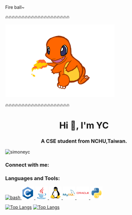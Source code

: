 Fire ball~

:fire::fire::fire::fire::fire::fire::fire::fire::fire::fire::fire::fire::fire::fire::fire::fire::fire::fire::fire::fire:

![](gif/8879cc37ec2942ebae114356c84f2ab7.jpg.75d2621885d0da94428b11f5a1c9ac31.jpg)

:fire::fire::fire::fire::fire::fire::fire::fire::fire::fire::fire::fire::fire::fire::fire::fire::fire::fire::fire::fire:


<!--
**simoneyc/simoneyc** is a ✨ _special_ ✨ repository because its `README.md` (this file) appears on your GitHub profile.

Here are some ideas to get you started:

- 🔭 I’m currently working on ...
- 🌱 I’m currently learning ...
- 👯 I’m looking to collaborate on ...
- 🤔 I’m looking for help with ...
- 💬 Ask me about ...
- 📫 How to reach me: ...
- 😄 Pronouns: ...
- ⚡ Fun fact: ...
-->

<h1 align="center">Hi 👋, I'm YC</h1>
<h3 align="center">A CSE student from NCHU,Taiwan.</h3>

<p align="left"> <img src="https://komarev.com/ghpvc/?username=simoneyc&label=Profile%20views&color=0e75b6&style=flat" alt="simoneyc" /> </p>

<h3 align="left">Connect with me:</h3>
<p align="left">
</p>

<h3 align="left">Languages and Tools:</h3>
<p align="left"> <a href="https://www.gnu.org/software/bash/" target="_blank" rel="noreferrer"> <img src="https://www.vectorlogo.zone/logos/gnu_bash/gnu_bash-icon.svg" alt="bash" width="40" height="40"/> </a> <a href="https://www.cprogramming.com/" target="_blank" rel="noreferrer"> <img src="https://raw.githubusercontent.com/devicons/devicon/master/icons/c/c-original.svg" alt="c" width="40" height="40"/> </a> <a href="https://www.java.com" target="_blank" rel="noreferrer"> <img src="https://raw.githubusercontent.com/devicons/devicon/master/icons/java/java-original.svg" alt="java" width="40" height="40"/> </a> <a href="https://www.linux.org/" target="_blank" rel="noreferrer"> <img src="https://raw.githubusercontent.com/devicons/devicon/master/icons/linux/linux-original.svg" alt="linux" width="40" height="40"/> </a> <a href="https://www.mysql.com/" target="_blank" rel="noreferrer"> <img src="https://raw.githubusercontent.com/devicons/devicon/master/icons/mysql/mysql-original-wordmark.svg" alt="mysql" width="40" height="40"/> </a> <a href="https://www.oracle.com/" target="_blank" rel="noreferrer"> <img src="https://raw.githubusercontent.com/devicons/devicon/master/icons/oracle/oracle-original.svg" alt="oracle" width="40" height="40"/> </a> <a href="https://www.python.org" target="_blank" rel="noreferrer"> <img src="https://raw.githubusercontent.com/devicons/devicon/master/icons/python/python-original.svg" alt="python" width="40" height="40"/> </a> </p>

[![Top Langs](https://github-readme-stats.vercel.app/api?username=simoneyc&theme=algolia&show_icons=true)](https://github.com/simoneyc)
[![Top Langs](https://github-readme-stats.vercel.app/api/top-langs/?username=simoneyc&theme=algolia&layout=donut)](https://github.com/simoneyc/github-readme-stats)


